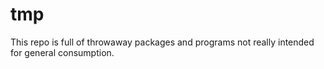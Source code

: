 # tmp

This repo is full of throwaway packages and programs not really intended for
general consumption.
